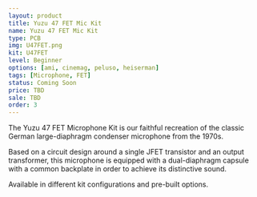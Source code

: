 ```yaml
---
layout: product
title: Yuzu 47 FET Mic Kit
name: Yuzu 47 FET Mic Kit
type: PCB
img: U47FET.png
kit: U47FET
level: Beginner
options: [ami, cinemag, peluso, heiserman]
tags: [Microphone, FET]
status: Coming Soon
price: TBD
sale: TBD
order: 3
---
```


The Yuzu 47 FET Microphone Kit is our faithful recreation of the classic German large-diaphragm condenser microphone from the 1970s.

Based on a circuit design around a single JFET transistor and an output transformer, this microphone is equipped with a dual-diaphragm capsule with a common backplate in order to achieve its distinctive sound.

Available in different kit configurations and pre-built options.
